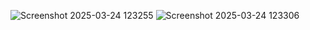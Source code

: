 ![Screenshot 2025-03-24 123255](https://github.com/user-attachments/assets/47e3f33a-dd1f-4be9-b7b2-9bf03e44948a)
![Screenshot 2025-03-24 123306](https://github.com/user-attachments/assets/39ac11a0-2247-4275-8019-aa664b72754a)
